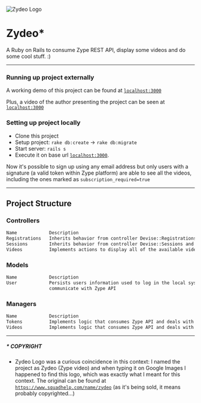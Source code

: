 ![Zydeo Logo](https://www.squadhelp.com/story_images/visual_images/1594159828-zydeo2%20image1.jpg)

# Zydeo*
A Ruby on Rails to consume Zype REST API, display some videos and do some cool stuff. :)
_____________________
### Running up project externally
A working demo of this project can be found at [`localhost:3000`](http://localhost:3000)

Plus, a video of the author presenting the project can be seen at [`localhost:3000`](http://localhost:3000)

### Setting up project locally
  * Clone this project
  * Setup project: `rake db:create` -> `rake db:migrate`
  * Start server: `rails s`
  * Execute it on base url [`localhost:3000`](http://localhost:3000).

Now it's possible to sign up using any email address but only users with a signature (a valid token within 
Zype platform) are able to see all the videos, including the ones marked as `subscription_required=true` 
_____________________
## Project Structure

### Controllers
```sh
Name            Description
Registrations   Inherits behavior from controller Devise::Registrations and overrides it to include TokensManager
Sessions        Inherits behavior from controller Devise::Sessions and overrides it to include TokensManager
Videos          Implements actions to display all of the available videos and a single one (index | show)
```
### Models
```sh
Name            Description
User            Persists users information used to log in the local system and access tokens to
                communicate with Zype API
```
### Managers
```sh
Name            Description
Tokens          Implements logic that consumes Zype API and deals with all tasks related to user authentication
Videos          Implements logic that consumes Zype API and deals with all tasks related to video retrieving
```
_____________________


##### * COPYRIGHT
- Zydeo Logo was a curious coincidence in this context: I named the project as Zydeo (Zype video) and when typing it
on Google Images I happened to find this logo, which was exactly what I meant for this context. The original can be 
found at [`https://www.squadhelp.com/name/zydeo`](https://www.squadhelp.com/name/zydeo) (as it's being sold, it means
probably copyrighted...)
